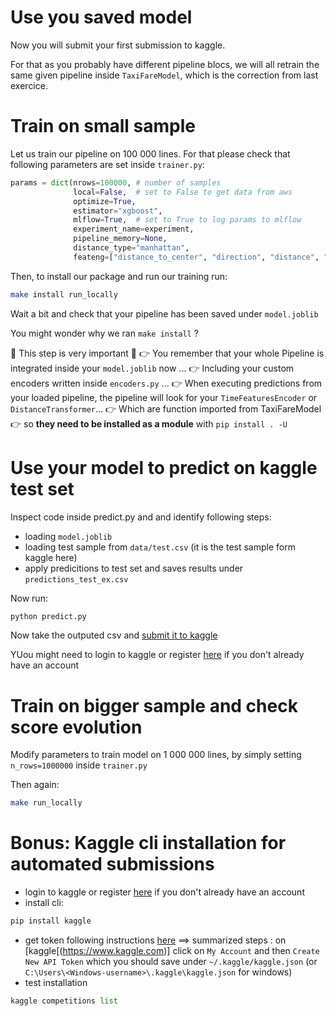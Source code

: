 # Use you saved model
Now you will submit your first submission to kaggle.

For that as you probably have different pipeline blocs, we will all retrain the same given pipeline inside `TaxiFareModel`, which is the correction from last exercice.

# Train on small sample
Let us train our pipeline on 100 000 lines.
For that please check that following parameters are set inside `trainer.py`:
```python
params = dict(nrows=100000, # number of samples
              local=False,  # set to False to get data from aws
              optimize=True,
              estimator="xgboost",
              mlflow=True,  # set to True to log params to mlflow
              experiment_name=experiment,
              pipeline_memory=None,
              distance_type="manhattan",
              feateng=["distance_to_center", "direction", "distance", "time_features", "geohash"])
```
Then, to install our package and run our training run:
```bash
make install run_locally
```
Wait a bit and check that your pipeline has been saved under `model.joblib`


You might wonder why we ran `make install` ?

🚨 This step is very important 🚨
👉 You remember that your whole Pipeline is integrated inside your `model.joblib` now ...
👉 Including your custom encoders written inside `encoders.py` ...
👉 When executing predictions from your loaded pipeline, the pipeline will look for your `TimeFeaturesEncoder` or `DistanceTransformer`...
👉 Which are function imported from TaxiFareModel
👉 so **they need to be installed as a module** with `pip install . -U`

# Use your model to predict on kaggle test set

Inspect code inside predict.py and and identify following steps:
- loading `model.joblib`
- loading test sample from `data/test.csv` (it is the test sample form kaggle here)
- apply predicitions to test set and saves results under `predictions_test_ex.csv`

Now run:
```bash
python predict.py
```

Now take the outputed csv and [submit it to kaggle](https://www.kaggle.com/c/new-york-city-taxi-fare-prediction/submit)

YUou might need to login to kaggle or register [here](https://www.kaggle.com/account/login) if you don't already have an account


# Train on bigger sample and check score evolution
Modify parameters to train model on 1 000 000 lines, by simply setting `n_rows=1000000` inside `trainer.py`

Then again:
```bash
make run_locally
```

# Bonus: Kaggle cli installation for automated submissions
- login to kaggle or register [here](https://www.kaggle.com/account/login) if you don't already have an account
- install cli:
```python
pip install kaggle
```
- get token following instructions [here](https://github.com/Kaggle/kaggle-api#api-credentials)
==> summarized steps : on [kaggle[(https://www.kaggle.com)] click on `My Account` and then `Create New API Token` which you should save under `~/.kaggle/kaggle.json` (or `C:\Users\<Windows-username>\.kaggle\kaggle.json` for windows)
- test installation
```python
kaggle competitions list
```
